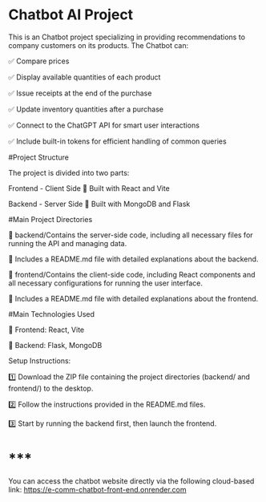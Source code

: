 # Chatbot AI Project

This is an Chatbot project specializing in providing recommendations to company customers on its products. The Chatbot can:

✅ Compare prices

✅ Display available quantities of each product

✅ Issue receipts at the end of the purchase

✅ Update inventory quantities after a purchase

✅ Connect to the ChatGPT API for smart user interactions

✅ Include built-in tokens for efficient handling of common queries


#Project Structure

The project is divided into two parts:

Frontend - Client Side  📌 Built with React and Vite

Backend - Server Side  📌 Built with MongoDB and Flask



#Main Project Directories

📂 backend/Contains the server-side code, including all necessary files for running the API and managing data.

📌 Includes a README.md file with detailed explanations about the backend.


📂 frontend/Contains the client-side code, including React components and all necessary configurations for running the user interface.

📌 Includes a README.md file with detailed explanations about the frontend.


#Main Technologies Used

🚀 Frontend: React, Vite

🚀 Backend: Flask, MongoDB


Setup Instructions:

1️⃣ Download the ZIP file containing the project directories (backend/ and frontend/) to the desktop.

2️⃣ Follow the instructions provided in the README.md files.

3️⃣ Start by running the backend first, then launch the frontend.

# ***
You can access the chatbot website directly via the following cloud-based link:
https://e-comm-chatbot-front-end.onrender.com

